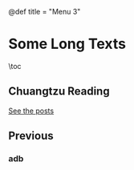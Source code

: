 @def title = "Menu 3"

# Some Long Texts

\toc


## Chuangtzu Reading

[See the posts](/vpages/zhuangzi/zhuangzi_index)

## Previous

### adb